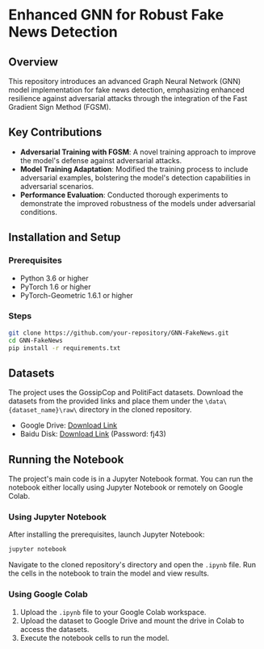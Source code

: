 
# Enhanced GNN for Robust Fake News Detection

## Overview
This repository introduces an advanced Graph Neural Network (GNN) model implementation for fake news detection, emphasizing enhanced resilience against adversarial attacks through the integration of the Fast Gradient Sign Method (FGSM).

## Key Contributions
- **Adversarial Training with FGSM**: A novel training approach to improve the model's defense against adversarial attacks.
- **Model Training Adaptation**: Modified the training process to include adversarial examples, bolstering the model's detection capabilities in adversarial scenarios.
- **Performance Evaluation**: Conducted thorough experiments to demonstrate the improved robustness of the models under adversarial conditions.

## Installation and Setup
### Prerequisites
- Python 3.6 or higher
- PyTorch 1.6 or higher
- PyTorch-Geometric 1.6.1 or higher

### Steps
```bash
git clone https://github.com/your-repository/GNN-FakeNews.git
cd GNN-FakeNews
pip install -r requirements.txt
```

## Datasets
The project uses the GossipCop and PolitiFact datasets. Download the datasets from the provided links and place them under the `\data\{dataset_name}\raw\` directory in the cloned repository.

- Google Drive: [Download Link](https://drive.google.com/drive/folders/1OslTX91kLEYIi2WBnwuFtXsVz5SS_XeR?usp=sharing)
- Baidu Disk: [Download Link](https://pan.baidu.com/s/1NFtuwzmpAezNcJzlSlduSw) (Password: fj43)

## Running the Notebook
The project's main code is in a Jupyter Notebook format. You can run the notebook either locally using Jupyter Notebook or remotely on Google Colab.

### Using Jupyter Notebook
After installing the prerequisites, launch Jupyter Notebook:
```bash
jupyter notebook
```
Navigate to the cloned repository's directory and open the `.ipynb` file. Run the cells in the notebook to train the model and view results.

### Using Google Colab
1. Upload the `.ipynb` file to your Google Colab workspace.
2. Upload the dataset to Google Drive and mount the drive in Colab to access the datasets.
3. Execute the notebook cells to run the model.
